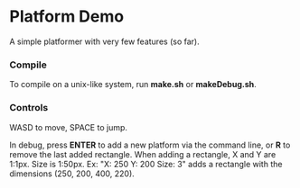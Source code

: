 <h1>Platform Demo</h1>
A simple platformer with very few features (so far).

<h3>Compile</h3>
To compile on a unix-like system, run <b>make.sh</b> or <b>makeDebug.sh</b>.

<h3>Controls</h3>
WASD to move, SPACE to jump.<p>
In debug, press <b>ENTER</b> to add a new platform via the command line, or <b>R</b> to remove the last added rectangle. When adding a rectangle, X and Y are 1:1px. Size is 1:50px. Ex: "X: 250 Y: 200 Size: 3" adds a rectangle with the dimensions (250, 200, 400, 220).
